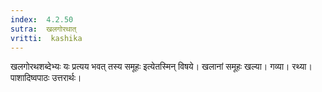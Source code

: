```yaml
---
index:  4.2.50
sutra:  खलगोरथात्
vritti:  kashika 
---
```


खलगोरथशब्देभ्यः यः प्रत्यय भवत् तस्य समूहः इत्येतस्मिन् विषये। खलानां समूहः खल्या। गव्या। रथ्या। पाशादिष्वपाठः उत्तरार्थः।

